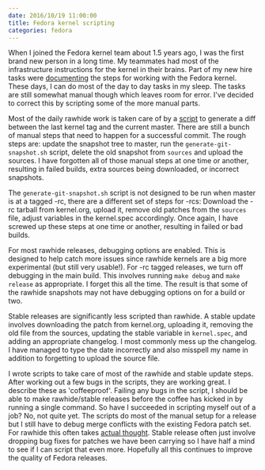 ```yaml
---
date: 2016/10/19 11:00:00
title: Fedora kernel scripting
categories: fedora
---
```

When I joined the Fedora kernel team about 1.5 years ago, I was the first brand
new person in a long time. My teammates had most of the infrastructure
instructions for the kernel in their brains. Part of my new hire tasks were
[documenting](https://fedoraproject.org/wiki/Kernel/DayToDay) the steps for
working with the Fedora kernel. These days, I can do most of the day to day
tasks in my sleep. The tasks are still somewhat manual though which leaves
room for error. I've decided to correct this by scripting some of the more
manual parts.

Most of the daily rawhide work is taken care of by a [script](http://pkgs.fedoraproject.org/cgit/rpms/kernel.git/tree/scripts/generate-git-snapshot.sh)
to generate a diff between the last kernel tag and the current master. There
are still a bunch of manual steps that need to happen for a successful commit.
The rough steps are: update the snapshot tree to master, run the
`generate-git-snapshot.sh` script, delete the old snapshot from `sources` and
upload the sources. I have forgotten all of those manual steps at one time or
another, resulting in failed builds, extra sources being downloaded, or
incorrect snapshots.

The `generate-git-snapshot.sh` script is not designed to
be run when master is at a tagged -rc, there are a different set of steps
for -rcs: Download the -rc tarball from kernel.org, upload it, remove old
patches from the `sources` file, adjust variables in the kernel.spec
accordingly. Once again, I have screwed up these steps at one time or another,
resulting in failed or bad builds.

For most rawhide releases, debugging options are enabled. This is designed to
help catch more issues since rawhide kernels are a big more experimental (but
still very usable!). For -rc tagged releases, we turn off debugging in the
main build. This involves running `make debug` and `make release` as
appropriate. I forget this all the time. The result is that some of the rawhide
snapshots may not have debugging options on for a build or two.

Stable releases are significantly less scripted than rawhide. A stable update
involves downloading the patch from kernel.org, uploading it, removing the
old file from the sources, updating the stable variable in `kernel.spec`, and
adding an appropriate changelog. I most commonly mess up the changelog. I
have managed to type the date incorrectly and also misspell my name in addition
to forgetting to upload the source file.

I wrote scripts to take care of most of the rawhide and stable update steps.
After working out a few bugs in the scripts, they are working great. I
describe these as 'coffeeproof'. Failing any bugs in the script, I should be
able to make rawhide/stable releases before the coffee has kicked in by running
a single command. So have I succeeded in scripting myself out of a job? No,
not quite yet. The scripts do most of the manual setup for a release but
I still have to debug merge conflicts with the existing Fedora patch set.
For rawhide this often takes [actual thought](http://www.labbott.name/blog/2015/11/06/the-work-of-maintaining-a-kernel-tree/).
Stable release often just involve dropping bug fixes for patches we have been
carrying so I have half a mind to see if I can script that even more.
Hopefully all this continues to improve the quality of Fedora releases.
